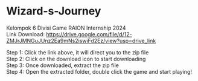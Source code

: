 # Wizard-s-Journey
 Kelompok 6 Divisi Game RAION Internship 2024        
Link Download: https://drive.google.com/file/d/12-ZMJrJMNGuJUnz2Ea9mNs2iswiFd2Ez/view?usp=drive_link

Step 1: Click the link above, it will direct you to the zip file    
Step 2: Click on the download icon to start downloading     
Step 3: Once downloaded, extract the zip file   
Step 4: Open the extracted folder, double click the game and start playing!    
